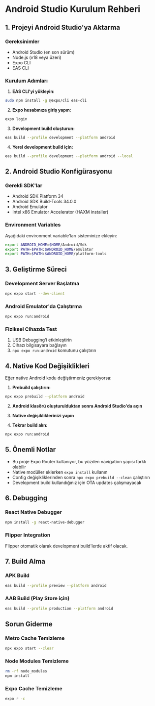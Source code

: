 # Android Studio Kurulum Rehberi

## 1. Projeyi Android Studio'ya Aktarma

### Gereksinimler
- Android Studio (en son sürüm)
- Node.js (v18 veya üzeri)
- Expo CLI
- EAS CLI

### Kurulum Adımları

1. **EAS CLI'yi yükleyin:**
```bash
sudo npm install -g @expo/cli eas-cli
```

2. **Expo hesabınıza giriş yapın:**
```bash
expo login
```

3. **Development build oluşturun:**
```bash
eas build --profile development --platform android
```

4. **Yerel development build için:**
```bash
eas build --profile development --platform android --local
```

## 2. Android Studio Konfigürasyonu

### Gerekli SDK'lar
- Android SDK Platform 34
- Android SDK Build-Tools 34.0.0
- Android Emulator
- Intel x86 Emulator Accelerator (HAXM installer)

### Environment Variables
Aşağıdaki environment variable'ları sisteminize ekleyin:

```bash
export ANDROID_HOME=$HOME/Android/Sdk
export PATH=$PATH:$ANDROID_HOME/emulator
export PATH=$PATH:$ANDROID_HOME/platform-tools
```

## 3. Geliştirme Süreci

### Development Server Başlatma
```bash
npx expo start --dev-client
```

### Android Emulator'da Çalıştırma
```bash
npx expo run:android
```

### Fiziksel Cihazda Test
1. USB Debugging'i etkinleştirin
2. Cihazı bilgisayara bağlayın
3. `npx expo run:android` komutunu çalıştırın

## 4. Native Kod Değişiklikleri

Eğer native Android kodu değiştirmeniz gerekiyorsa:

1. **Prebuild çalıştırın:**
```bash
npx expo prebuild --platform android
```

2. **Android klasörü oluşturulduktan sonra Android Studio'da açın**

3. **Native değişikliklerinizi yapın**

4. **Tekrar build alın:**
```bash
npx expo run:android
```

## 5. Önemli Notlar

- Bu proje Expo Router kullanıyor, bu yüzden navigation yapısı farklı olabilir
- Native modüller eklerken `expo install` kullanın
- Config değişikliklerinden sonra `npx expo prebuild --clean` çalıştırın
- Development build kullandığınız için OTA updates çalışmayacak

## 6. Debugging

### React Native Debugger
```bash
npm install -g react-native-debugger
```

### Flipper Integration
Flipper otomatik olarak development build'lerde aktif olacak.

## 7. Build Alma

### APK Build
```bash
eas build --profile preview --platform android
```

### AAB Build (Play Store için)
```bash
eas build --profile production --platform android
```

## Sorun Giderme

### Metro Cache Temizleme
```bash
npx expo start --clear
```

### Node Modules Temizleme
```bash
rm -rf node_modules
npm install
```

### Expo Cache Temizleme
```bash
expo r -c
```